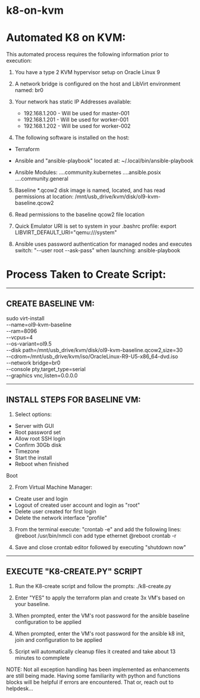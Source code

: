 # k8-on-kvm

Automated K8 on KVM:
====================
This automated process requires the following information prior to execution:

1) You have a type 2 KVM hypervisor setup on Oracle Linux 9

2) A network bridge is configured on the host and LibVirt environment named: br0

3) Your network has static IP Addresses available:
   - 192.168.1.200 - Will be used for master-001
   - 192.168.1.201 - Will be used for worker-001
   - 192.168.1.202 - Will be used for worker-002

5) The following software is installed on the host:
 
 -  Terraform
 
 - Ansible and "ansible-playbook" located at: ~/.local/bin/ansible-playbook
 
 - Ansible Modules:
....community.kubernetes
....ansible.posix
....community.general
 
5) Baseline *.qcow2 disk image is named, located, and has read permissions at location: /mnt/usb_drive/kvm/disk/ol9-kvm-baseline.qcow2

6) Read permissions to the baseline qcow2 file location

7) Quick Emulator URI is set to system in your .bashrc profile: export LIBVIRT_DEFAULT_URI="qemu:///system"

8) Ansible uses password authentication for managed nodes and executes switch: "--user root --ask-pass" when launching: ansible-playbook



Process Taken to Create Script:
===============================

-------------------
CREATE BASELINE VM:
-------------------
sudo virt-install \
    --name=ol9-kvm-baseline \
    --ram=8096 \
    --vcpus=4 \
    --os-variant=ol9.5 \
    --disk path=/mnt/usb_drive/kvm/disk/ol9-kvm-baseline.qcow2,size=30 \
    --cdrom=/mnt/usb_drive/kvm/iso/OracleLinux-R9-U5-x86_64-dvd.iso \
    --network bridge=br0 \
    --console pty,target_type=serial \
    --graphics vnc,listen=0.0.0.0

------------------------------
INSTALL STEPS FOR BASELINE VM:
------------------------------
1) Select options:
 - Server with GUI
 - Root password set
 - Allow root SSH login
 - Confirm 30Gb disk
 - Timezone
 - Start the install
 - Reboot when finished

Boot

2) From Virtual Machine Manager:
 - Create user and login
 - Logout of created user account and login as "root"
 - Delete user created for first login
 - Delete the network interface "profile"

3) From the terminal execute: "crontab -e" and add the following lines:
@reboot /usr/bin/nmcli con add type ethernet
@reboot crontab -r

4) Save and close crontab editor followed by executing "shutdown now"

-----------------------------
EXECUTE "K8-CREATE.PY" SCRIPT
-----------------------------
1) Run the K8-create script and follow the prompts:
./k8-create.py

2) Enter "YES" to apply the terraform plan and create 3x VM's based on your baseline.

3) When prompted, enter the VM's root password for the ansible baseline configuration to be applied

4) When prompted, enter the VM's root password for the ansible k8 init, join and configuration to be applied

5) Script will automatically cleanup files it created and take about 13 minutes to commplete


NOTE: Not all exception handling has been implemented as enhancements are still being made. Having some familiarity with python and functions blocks will be helpful if errors are encountered. That or, reach out to helpdesk...

